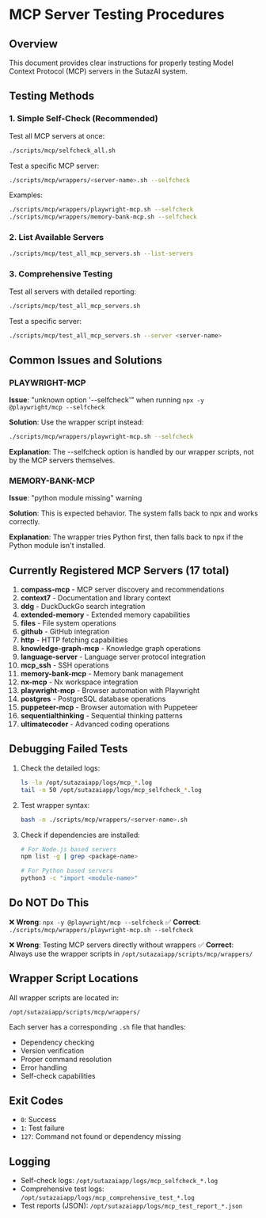 # MCP Server Testing Procedures

## Overview

This document provides clear instructions for properly testing Model Context Protocol (MCP) servers in the SutazAI system.

## Testing Methods

### 1. Simple Self-Check (Recommended)

Test all MCP servers at once:
```bash
./scripts/mcp/selfcheck_all.sh
```

Test a specific MCP server:
```bash
./scripts/mcp/wrappers/<server-name>.sh --selfcheck
```

Examples:
```bash
./scripts/mcp/wrappers/playwright-mcp.sh --selfcheck
./scripts/mcp/wrappers/memory-bank-mcp.sh --selfcheck
```

### 2. List Available Servers

```bash
./scripts/mcp/test_all_mcp_servers.sh --list-servers
```

### 3. Comprehensive Testing

Test all servers with detailed reporting:
```bash
./scripts/mcp/test_all_mcp_servers.sh
```

Test a specific server:
```bash
./scripts/mcp/test_all_mcp_servers.sh --server <server-name>
```

## Common Issues and Solutions

### PLAYWRIGHT-MCP

**Issue**: "unknown option '--selfcheck'" when running `npx -y @playwright/mcp --selfcheck`

**Solution**: Use the wrapper script instead:
```bash
./scripts/mcp/wrappers/playwright-mcp.sh --selfcheck
```

**Explanation**: The --selfcheck option is handled by our wrapper scripts, not by the MCP servers themselves.

### MEMORY-BANK-MCP

**Issue**: "python module missing" warning

**Solution**: This is expected behavior. The system falls back to npx and works correctly.

**Explanation**: The wrapper tries Python first, then falls back to npx if the Python module isn't installed.

## Currently Registered MCP Servers (17 total)

1. **compass-mcp** - MCP server discovery and recommendations
2. **context7** - Documentation and library context
3. **ddg** - DuckDuckGo search integration
4. **extended-memory** - Extended memory capabilities
5. **files** - File system operations
6. **github** - GitHub integration
7. **http** - HTTP fetching capabilities
8. **knowledge-graph-mcp** - Knowledge graph operations
9. **language-server** - Language server protocol integration
10. **mcp_ssh** - SSH operations
11. **memory-bank-mcp** - Memory bank management
12. **nx-mcp** - Nx workspace integration
13. **playwright-mcp** - Browser automation with Playwright
14. **postgres** - PostgreSQL database operations
15. **puppeteer-mcp** - Browser automation with Puppeteer
16. **sequentialthinking** - Sequential thinking patterns
17. **ultimatecoder** - Advanced coding operations

## Debugging Failed Tests

1. Check the detailed logs:
   ```bash
   ls -la /opt/sutazaiapp/logs/mcp_*.log
   tail -n 50 /opt/sutazaiapp/logs/mcp_selfcheck_*.log
   ```

2. Test wrapper syntax:
   ```bash
   bash -n ./scripts/mcp/wrappers/<server-name>.sh
   ```

3. Check if dependencies are installed:
   ```bash
   # For Node.js based servers
   npm list -g | grep <package-name>
   
   # For Python based servers
   python3 -c "import <module-name>"
   ```

## Do NOT Do This

❌ **Wrong**: `npx -y @playwright/mcp --selfcheck`
✅ **Correct**: `./scripts/mcp/wrappers/playwright-mcp.sh --selfcheck`

❌ **Wrong**: Testing MCP servers directly without wrappers
✅ **Correct**: Always use the wrapper scripts in `/opt/sutazaiapp/scripts/mcp/wrappers/`

## Wrapper Script Locations

All wrapper scripts are located in:
```
/opt/sutazaiapp/scripts/mcp/wrappers/
```

Each server has a corresponding `.sh` file that handles:
- Dependency checking
- Version verification
- Proper command resolution
- Error handling
- Self-check capabilities

## Exit Codes

- `0`: Success
- `1`: Test failure
- `127`: Command not found or dependency missing

## Logging

- Self-check logs: `/opt/sutazaiapp/logs/mcp_selfcheck_*.log`
- Comprehensive test logs: `/opt/sutazaiapp/logs/mcp_comprehensive_test_*.log`
- Test reports (JSON): `/opt/sutazaiapp/logs/mcp_test_report_*.json`